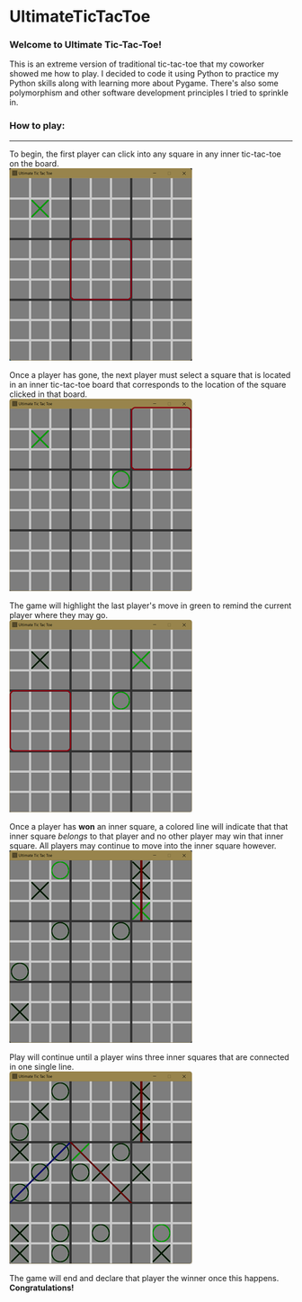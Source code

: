 # UltimateTicTacToe

### Welcome to Ultimate Tic-Tac-Toe!

This is an extreme version of traditional tic-tac-toe that my coworker showed me how to play. I decided to code it using Python to practice my Python skills along with learning more about Pygame. There's also some polymorphism and other software development principles I tried to sprinkle in.

### How to play:
------
To begin, the first player can click into any square in any inner tic-tac-toe on the board.
<br>
![First Move](https://github.com/exobrian/UltimateTicTacToe/blob/win_check_break/images/tutorial-1.png?size=100)
<br>

Once a player has gone, the next player must select a square that is located in an inner tic-tac-toe board that corresponds to the location of the square clicked in that board. 
<br>
![Second Move](https://github.com/exobrian/UltimateTicTacToe/blob/win_check_break/images/tutorial-2.png?size=100)
<br>

The game will highlight the last player's move in green to remind the current player where they may go.
<br>
![Third Move](https://github.com/exobrian/UltimateTicTacToe/blob/win_check_break/images/tutorial-3.png?size=100)
<br>

Once a player has **won** an inner square, a colored line will indicate that that inner square *belongs* to that player and no other player may win that inner square. All players may continue to move into the inner square however.
<br>
![First Win](https://github.com/exobrian/UltimateTicTacToe/blob/win_check_break/images/tutorial-4.png?size=100)
<br>

Play will continue until a player wins three inner squares that are connected in one single line.
<br>
![Before Final Win](https://github.com/exobrian/UltimateTicTacToe/blob/win_check_break/images/tutorial-6.png?size=100)
<br>

The game will end and declare that player the winner once this happens. **Congratulations!**
